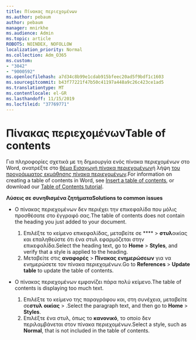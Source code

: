 ```yaml
---
title: Πίνακας περιεχομένων
ms.author: pebaum
author: pebaum
manager: mnirkhe
ms.audience: Admin
ms.topic: article
ROBOTS: NOINDEX, NOFOLLOW
localization_priority: Normal
ms.collection: Adm_O365
ms.custom:
- "3042"
- "9000592"
ms.openlocfilehash: a7d34c8b99e1cdab915bfeec20ad5f9bdf1c1603
ms.sourcegitcommit: b43f77221f47b50c41197a448a9c26c423ce1ad5
ms.translationtype: MT
ms.contentlocale: el-GR
ms.lasthandoff: 11/15/2019
ms.locfileid: "37769771"
---
```

# <a name="table-of-contents"></a><span data-ttu-id="577e6-102">Πίνακας περιεχομένων</span><span class="sxs-lookup"><span data-stu-id="577e6-102">Table of contents</span></span>

<span data-ttu-id="577e6-103">Για πληροφορίες σχετικά με τη δημιουργία ενός πίνακα περιεχομένων στο Word, ανατρέξτε στο [θέμα Εισαγωγή πίνακα περιεχομένων](https://support.office.com/article/882e8564-0edb-435e-84b5-1d8552ccf0c0)ή λήψη [του προγράμματος εκμάθησης πίνακα περιεχομένων](https://go.microsoft.com/fwlink/?linkid=2065106).</span><span class="sxs-lookup"><span data-stu-id="577e6-103">For information on creating a table of contents in Word, see [Insert a table of contents](https://support.office.com/article/882e8564-0edb-435e-84b5-1d8552ccf0c0), or download our [Table of Contents tutorial](https://go.microsoft.com/fwlink/?linkid=2065106).</span></span>

<span data-ttu-id="577e6-104">**Λύσεις σε συνηθισμένα ζητήματα**</span><span class="sxs-lookup"><span data-stu-id="577e6-104">**Solutions to common issues**</span></span>

- <span data-ttu-id="577e6-105">Ο πίνακας περιεχομένων δεν περιέχει την επικεφαλίδα που μόλις προσθέσατε στο έγγραφό σας.</span><span class="sxs-lookup"><span data-stu-id="577e6-105">The table of contents does not contain the heading you just added to your document.</span></span>
  1. <span data-ttu-id="577e6-106">Επιλέξτε το κείμενο επικεφαλίδας, μεταβείτε σε \*\*\*\* > **στυλ**οικίας και επαληθεύστε ότι ένα στυλ εφαρμόζεται στην επικεφαλίδα.</span><span class="sxs-lookup"><span data-stu-id="577e6-106">Select the heading text, go to **Home** > **Styles**, and verify that a style is applied to the heading.</span></span>
  2. <span data-ttu-id="577e6-107">Μεταβείτε στις **αναφορές** > **Πίνακας ενημερώσεων** για να ενημερώσετε τον πίνακα περιεχομένων.</span><span class="sxs-lookup"><span data-stu-id="577e6-107">Go to **References** > **Update table** to update the table of contents.</span></span>

- <span data-ttu-id="577e6-108">Ο πίνακας περιεχομένων εμφανίζει πάρα πολύ κείμενο.</span><span class="sxs-lookup"><span data-stu-id="577e6-108">The table of contents is displaying too much text.</span></span> 
  1. <span data-ttu-id="577e6-109">Επιλέξτε το κείμενο της παραγράφου και, στη συνέχεια, μεταβείτε σε**στυλ** **οικίας** > .</span><span class="sxs-lookup"><span data-stu-id="577e6-109">Select the paragraph text, and then go to **Home** > **Styles**.</span></span>
  2. <span data-ttu-id="577e6-110">Επιλέξτε ένα στυλ, όπως το **κανονικό**, το οποίο δεν περιλαμβάνεται στον πίνακα περιεχομένων.</span><span class="sxs-lookup"><span data-stu-id="577e6-110">Select a style, such as **Normal**, that is not included in the table of contents.</span></span>